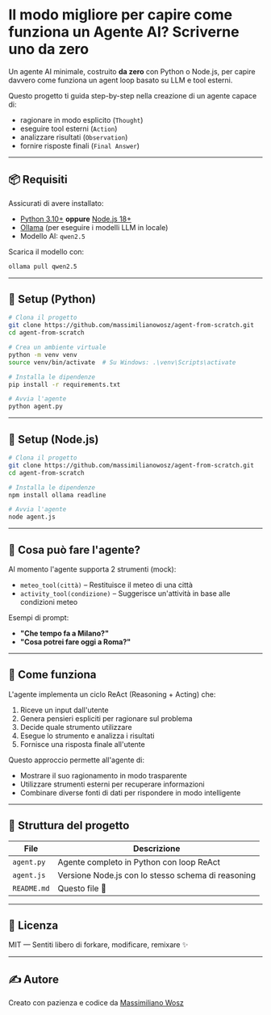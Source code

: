 # Il modo migliore per capire come funziona un Agente AI? Scriverne uno da zero

Un agente AI minimale, costruito **da zero** con Python o Node.js, per capire davvero come funziona un agent loop basato su LLM e tool esterni.

Questo progetto ti guida step-by-step nella creazione di un agente capace di:

- ragionare in modo esplicito (`Thought`)
- eseguire tool esterni (`Action`)
- analizzare risultati (`Observation`)
- fornire risposte finali (`Final Answer`)

---

## 📦 Requisiti

Assicurati di avere installato:

- [Python 3.10+](https://www.python.org/downloads/) **oppure** [Node.js 18+](https://nodejs.org/)
- [Ollama](https://ollama.com/download) (per eseguire i modelli LLM in locale)
- Modello AI: `qwen2.5`

Scarica il modello con:

```bash
ollama pull qwen2.5
```

---

## 🚀 Setup (Python)

```bash
# Clona il progetto
git clone https://github.com/massimilianowosz/agent-from-scratch.git
cd agent-from-scratch

# Crea un ambiente virtuale
python -m venv venv
source venv/bin/activate  # Su Windows: .\venv\Scripts\activate

# Installa le dipendenze
pip install -r requirements.txt

# Avvia l'agente
python agent.py
```

---

## 🚀 Setup (Node.js)

```bash
# Clona il progetto
git clone https://github.com/massimilianowosz/agent-from-scratch.git
cd agent-from-scratch

# Installa le dipendenze
npm install ollama readline

# Avvia l'agente
node agent.js
```

---

## 🤖 Cosa può fare l'agente?

Al momento l'agente supporta 2 strumenti (mock):

- `meteo_tool(città)` – Restituisce il meteo di una città
- `activity_tool(condizione)` – Suggerisce un'attività in base alle condizioni meteo

Esempi di prompt:

- **"Che tempo fa a Milano?"**
- **"Cosa potrei fare oggi a Roma?"**

---

## 🔄 Come funziona

L'agente implementa un ciclo ReAct (Reasoning + Acting) che:

1. Riceve un input dall'utente
2. Genera pensieri espliciti per ragionare sul problema
3. Decide quale strumento utilizzare
4. Esegue lo strumento e analizza i risultati
5. Fornisce una risposta finale all'utente

Questo approccio permette all'agente di:
- Mostrare il suo ragionamento in modo trasparente
- Utilizzare strumenti esterni per recuperare informazioni
- Combinare diverse fonti di dati per rispondere in modo intelligente

---

## 📂 Struttura del progetto

| File        | Descrizione                                                 |
|-------------|-------------------------------------------------------------|
| `agent.py`  | Agente completo in Python con loop ReAct                    |
| `agent.js`  | Versione Node.js con lo stesso schema di reasoning          |
| `README.md` | Questo file 📘                                              |

---

## 📜 Licenza

MIT — Sentiti libero di forkare, modificare, remixare ✨

---

## ✍️ Autore

Creato con pazienza e codice da [Massimiliano Wosz](https://github.com/massimilianowosz)